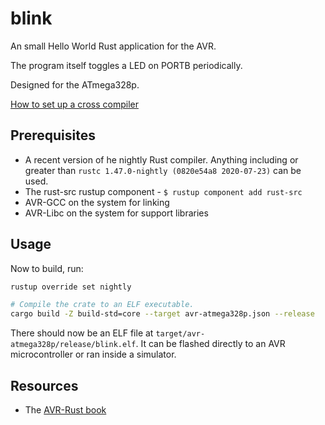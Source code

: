 # blink

An small Hello World Rust application for the AVR.

The program itself toggles a LED on PORTB periodically.

Designed for the ATmega328p.

[How to set up a cross compiler](https://github.com/avr-rust/rust)

## Prerequisites

  * A recent version of he nightly Rust compiler. Anything including or greater than `rustc 1.47.0-nightly (0820e54a8 2020-07-23)` can be used.
  * The rust-src rustup component - `$ rustup component add rust-src`
  * AVR-GCC on the system for linking
  * AVR-Libc on the system for support libraries

## Usage


Now to build, run:

```bash
rustup override set nightly

# Compile the crate to an ELF executable.
cargo build -Z build-std=core --target avr-atmega328p.json --release

```
There should now be an ELF file at `target/avr-atmega328p/release/blink.elf`. It
can be flashed directly to an AVR microcontroller or ran inside a simulator.


## Resources

  * The [AVR-Rust book](https://book.avr-rust.com)

